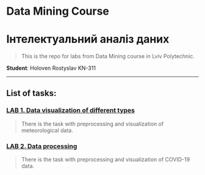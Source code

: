 # Data Mining Course
# Інтелектуальний аналіз даних
> This is the repo for labs from Data Mining course in Lviv Polytechnic.

**Student**: Holoven Rostyslav KN-311
___
## List of tasks:
### [LAB 1. Data visualization of different types](https://github.com/nosoccus/Data-Mining-IAD/tree/main/lab1)
> There is the task with preprocessing and visualization of meteorological data.

### [LAB 2. Data processing](https://github.com/nosoccus/Data-Mining-IAD/tree/main/lab2)
> There is the task with preprocessing and visualization of COVID-19 data.

